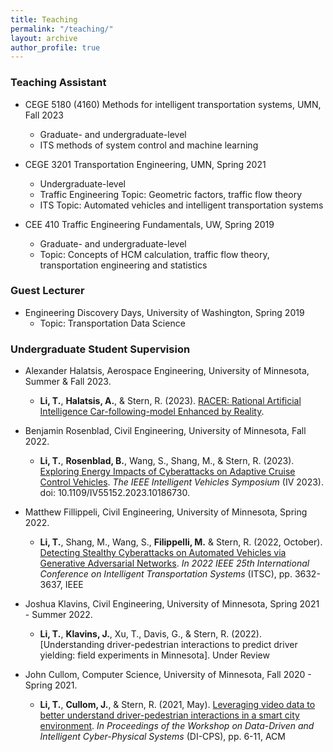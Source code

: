 ```yaml
---
title: Teaching
permalink: "/teaching/"
layout: archive
author_profile: true
---
```


<!--
{% include base_path %}
{% for post in site.teaching reversed %}
  {% include archive-single.html %}
{% endfor %}
-->

### Teaching Assistant

<!-- * <a href="https://zhiyongcui.com/CEE412_CET522/"><i class='fa fa-book'></i> CEE 412 / CET 512: Transportation Data Management and Visualization </a> -->
* CEGE 5180 (4160) Methods for intelligent transportation systems, UMN, Fall 2023 
	* Graduate- and undergraduate-level
	* ITS methods of system control and machine learning
* CEGE 3201 Transportation Engineering, UMN, Spring 2021 
	* Undergraduate-level
	* Traffic Engineering Topic: Geometric factors, traffic flow theory
	* ITS Topic: Automated vehicles and intelligent transportation systems

* CEE 410 Traffic Engineering Fundamentals, UW, Spring 2019 
	* Graduate- and undergraduate-level
	* Topic: Concepts of HCM calculation, traffic flow theory, transportation engineering and statistics


### Guest Lecturer

* Engineering Discovery Days, University of Washington, Spring 2019
	* Topic: Transportation Data Science

### Undergraduate Student Supervision
* Alexander Halatsis, Aerospace Engineering, University of Minnesota, Summer & Fall 2023.
  	* **Li, T.**, **Halatsis, A.**, & Stern, R. (2023). [RACER: Rational Artificial Intelligence Car-following-model Enhanced by Reality](https://arxiv.org/abs/2312.07003).
  	  
* Benjamin Rosenblad, Civil Engineering, University of Minnesota, Fall 2022.
	* **Li, T.**, **Rosenblad, B.**, Wang, S., Shang, M., & Stern, R. (2023). [Exploring Energy Impacts of Cyberattacks on Adaptive Cruise Control Vehicles](https://www.researchgate.net/publication/371472640_Exploring_Energy_Impacts_of_Cyberattacks_on_Adaptive_Cruise_Control_Vehicles). *The IEEE Intelligent Vehicles Symposium* (IV 2023). doi: 10.1109/IV55152.2023.10186730.
   
* Matthew Fillippeli, Civil Engineering, University of Minnesota, Spring 2022.
	* **Li, T.**, Shang, M., Wang, S., **Filippelli, M.**  & Stern, R. (2022, October). [Detecting Stealthy Cyberattacks on Automated Vehicles via Generative Adversarial Networks](https://ieeexplore.ieee.org/abstract/document/9922128). *In 2022 IEEE 25th International Conference on Intelligent Transportation Systems* (ITSC), pp. 3632-3637, IEEE

* Joshua Klavins, Civil Engineering, University of Minnesota, Spring 2021 - Summer 2022.
	* **Li, T.**, **Klavins, J.**, Xu, T., Davis, G., & Stern, R. (2022). [Understanding driver-pedestrian interactions to predict driver yielding: field experiments in Minnesota]. Under Review

* John Cullom, Computer Science, University of Minnesota, Fall 2020 - Spring 2021.
	* **Li, T.**, **Cullom, J.**, & Stern, R. (2021, May). [Leveraging video data to better understand driver-pedestrian interactions in a smart city environment](https://dl.acm.org/doi/abs/10.1145/3459609.3460524). *In Proceedings of the Workshop on Data-Driven and Intelligent Cyber-Physical Systems* (DI-CPS), pp. 6-11, ACM
	


<br/>
<script type='text/javascript' id='clustrmaps' src='//cdn.clustrmaps.com/map_v2.js?cl=ffffff&w=a&t=tt&d=mOLq8ml6_8GeJFfRaOGlKt1qOHfyBzpQU0YGiQEZeOA'></script>

  
